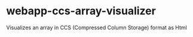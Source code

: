 # webapp-ccs-array-visualizer
Visualizes an array in CCS (Compressed Column Storage) format as Html
